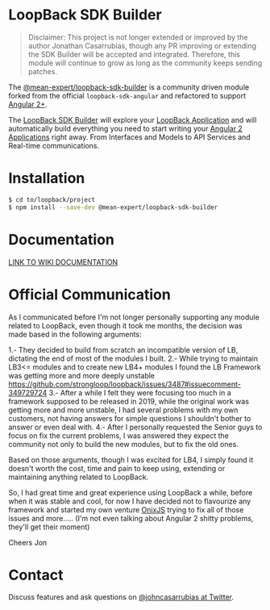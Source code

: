 LoopBack SDK Builder 
==================
> Disclaimer: This project is not longer extended or improved by the author Jonathan Casarrubias, though any PR improving or extending the SDK Builder will be accepted and integrated. Therefore, this module will continue to grow as long as the community keeps sending patches.

The [@mean-expert/loopback-sdk-builder](https://www.npmjs.com/package/@mean-expert/loopback-sdk-builder) is a community driven module forked from the official `loopback-sdk-angular` and refactored to support [Angular 2+](http://angular.io).

The [LoopBack SDK Builder](https://www.npmjs.com/package/@mean-expert/loopback-sdk-builder) will explore your [LoopBack Application](http://loopback.io) and will automatically build everything you need to start writing your [Angular 2 Applications](http://angular.io) right away. From Interfaces and Models to API Services and Real-time communications.

# Installation

````sh
$ cd to/loopback/project
$ npm install --save-dev @mean-expert/loopback-sdk-builder
````

# Documentation

[LINK TO WIKI DOCUMENTATION](https://github.com/mean-expert-official/loopback-sdk-builder/wiki)

# Official Communication

As I communicated before I'm not longer personally supporting any module related to LoopBack, even though it took me months, the decision was made based in the following arguments:

1.- They decided to build from scratch an incompatible version of LB, dictating the end of most of the modules I built.
2.- While trying to maintain LB3<= modules and to create new LB4+ modules I found the LB Framework was getting more and more deeply unstable https://github.com/strongloop/loopback/issues/3487#issuecomment-349729724
3.- After a while I felt they were focusing too much in a framework supposed to be released in 2019, while the original work was getting more and more unstable, I had several problems with my own customers, not having answers for simple questions I shouldn't bother to answer or even deal with.
4.- After I personally requested the Senior guys to focus on fix the current problems, I was answered they expect the community not only to build the new modules, but to fix the old ones.

Based on those arguments, though I was excited for LB4, I simply found it doesn't worth the cost, time and pain to keep using, extending or maintaining anything related to LoopBack.

So, I had great time and great experience using LoopBack a while, before when it was stable and cool, for now I have decided not to flavourize any framework and started my own venture [OnixJS](http://onixjs.io) trying to fix all of those issues and more..... (I'm not even talking about Angular 2 shitty problems, they'll get their moment)


Cheers
Jon


# Contact

Discuss features and ask questions on [@johncasarrubias at Twitter](https://twitter.com/johncasarrubias).
